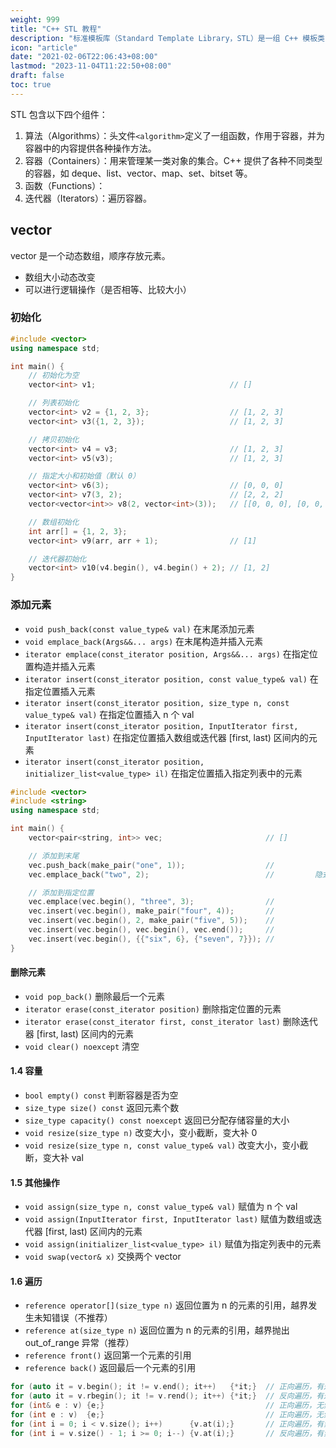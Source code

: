 ```yaml
---
weight: 999
title: "C++ STL 教程"
description: "标准模板库（Standard Template Library，STL）是一组 C++ 模板类，提供常见的数据结构和函数，如列表、堆栈、数组等。它是由容器类、算法和迭代器构成的一个通用库，它的组件是参数化的。"
icon: "article"
date: "2021-02-06T22:06:43+08:00"
lastmod: "2023-11-04T11:22:50+08:00"
draft: false
toc: true
---
```


STL 包含以下四个组件：

1. 算法（Algorithms）：头文件`<algorithm>`定义了一组函数，作用于容器，并为容器中的内容提供各种操作方法。
1. 容器（Containers）：用来管理某一类对象的集合。C++ 提供了各种不同类型的容器，如 deque、list、vector、map、set、bitset 等。
1. 函数（Functions）：
1. 迭代器（Iterators）：遍历容器。

## vector

vector 是一个动态数组，顺序存放元素。

- 数组大小动态改变
- 可以进行逻辑操作（是否相等、比较大小）

### 初始化

```cpp
#include <vector>
using namespace std;

int main() {
    // 初始化为空
    vector<int> v1;                              // []

    // 列表初始化
    vector<int> v2 = {1, 2, 3};                  // [1, 2, 3]
    vector<int> v3({1, 2, 3});                   // [1, 2, 3]

    // 拷贝初始化
    vector<int> v4 = v3;                         // [1, 2, 3]
    vector<int> v5(v3);                          // [1, 2, 3]

    // 指定大小和初始值（默认 0）
    vector<int> v6(3);                           // [0, 0, 0]
    vector<int> v7(3, 2);                        // [2, 2, 2]
    vector<vector<int>> v8(2, vector<int>(3));   // [[0, 0, 0], [0, 0, 0]]

    // 数组初始化
    int arr[] = {1, 2, 3};
    vector<int> v9(arr, arr + 1);                // [1]

    // 迭代器初始化
    vector<int> v10(v4.begin(), v4.begin() + 2); // [1, 2]
}
```

### 添加元素

- `void push_back(const value_type& val)` 在末尾添加元素
- `void emplace_back(Args&&... args)` 在末尾构造并插入元素
- `iterator emplace(const_iterator position, Args&&... args)` 在指定位置构造并插入元素
- `iterator insert(const_iterator position, const value_type& val)` 在指定位置插入元素
- `iterator insert(const_iterator position, size_type n, const value_type& val)` 在指定位置插入 n 个 val
- `iterator insert(const_iterator position, InputIterator first, InputIterator last)` 在指定位置插入数组或迭代器 [first, last) 区间内的元素
- `iterator insert(const_iterator position, initializer_list<value_type> il)` 在指定位置插入指定列表中的元素

```cpp
#include <vector>
#include <string>
using namespace std;

int main() {
    vector<pair<string, int>> vec;                       // []

    // 添加到末尾
    vec.push_back(make_pair("one", 1));                  //
    vec.emplace_back("two", 2);                          //         隐式地构造了 pair

    // 添加到指定位置
    vec.emplace(vec.begin(), "three", 3);                //
    vec.insert(vec.begin(), make_pair("four", 4));       //
    vec.insert(vec.begin(), 2, make_pair("five", 5));    //
    vec.insert(vec.begin(), vec.begin(), vec.end());     //
    vec.insert(vec.begin(), {{"six", 6}, {"seven", 7}}); //
}
```

#### 删除元素

- `void pop_back()` 删除最后一个元素
- `iterator erase(const_iterator position)` 删除指定位置的元素
- `iterator erase(const_iterator first, const_iterator last)` 删除迭代器 [first, last) 区间内的元素
- `void clear() noexcept` 清空

#### 1.4 容量

- `bool empty() const` 判断容器是否为空
- `size_type size() const` 返回元素个数
- `size_type capacity() const noexcept` 返回已分配存储容量的大小
- `void resize(size_type n)` 改变大小，变小截断，变大补 0
- `void resize(size_type n, const value_type& val)` 改变大小，变小截断，变大补 val

#### 1.5 其他操作

- `void assign(size_type n, const value_type& val)` 赋值为 n 个 val
- `void assign(InputIterator first, InputIterator last)` 赋值为数组或迭代器 [first, last) 区间内的元素
- `void assign(initializer_list<value_type> il)` 赋值为指定列表中的元素
- `void swap(vector& x)` 交换两个 vector

#### 1.6 遍历

- `reference operator[](size_type n)` 返回位置为 n 的元素的引用，越界发生未知错误（不推荐）
- `reference at(size_type n)` 返回位置为 n 的元素的引用，越界抛出 out_of_range 异常（推荐）
- `reference front()` 返回第一个元素的引用
- `reference back()` 返回最后一个元素的引用

```cpp
for (auto it = v.begin(); it != v.end(); it++)   {*it;}  // 正向遍历，有迭代器
for (auto it = v.rbegin(); it != v.rend(); it++) {*it;}  // 反向遍历，有迭代器
for (int& e : v) {e;}                                    // 正向遍历，无索引
for (int e : v)  {e;}                                    // 正向遍历，无索引，不改变原数据
for (int i = 0; i < v.size(); i++)      {v.at(i);}       // 正向遍历，有索引
for (int i = v.size() - 1; i >= 0; i--) {v.at(i);}       // 反向遍历，有索引
```

